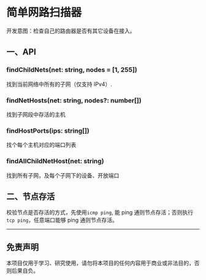 # 简单网路扫描器

开发意图：检查自己的路由器是否有其它设备在接入。

## 一、API

### findChildNets(net: string, nodes = [1, 255])

找到当前网络中所有的子网（仅支持 IPv4）.

### findNetHosts(net: string, nodes?: number[])

找到子网段中存活的主机

### findHostPorts(ips: string[])

找个每个主机对应的端口列表

### findAllChildNetHost(net: string)

找到所有子网，及每个子网下的设备、开放端口

## 二、节点存活

校验节点是否存活的方式，先使用`icmp ping`, 能 ping 通则节点存活；否则执行`tcp ping`，任意端口能够 ping 通则节点存活。

---

## 免责声明

本项目仅用于学习、研究使用，请勿将本项目的任何内容用于商业或非法目的，否则后果自负。

